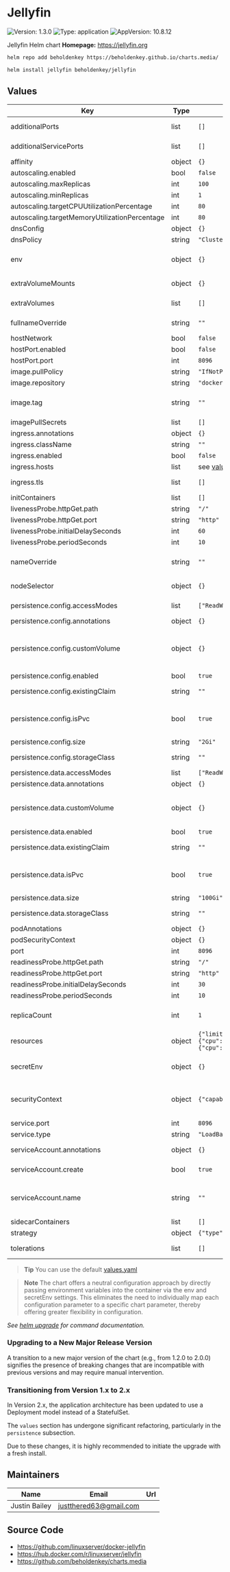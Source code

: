 # Jellyfin

![Version: 1.3.0](https://img.shields.io/badge/Version-1.3.0-informational?style=flat-square) ![Type: application](https://img.shields.io/badge/Type-application-informational?style=flat-square) ![AppVersion: 10.8.12](https://img.shields.io/badge/AppVersion-10.8.12-informational?style=flat-square)

Jellyfin Helm chart
**Homepage:** <https://jellyfin.org>

```bash
helm repo add beholdenkey https://beholdenkey.github.io/charts.media/
```

```bash
helm install jellyfin beholdenkey/jellyfin
```

## Values

| Key                                           | Type   | Default                                                                               | Description                                                                                                                               |
| --------------------------------------------- | ------ | ------------------------------------------------------------------------------------- | ----------------------------------------------------------------------------------------------------------------------------------------- |
| additionalPorts                               | list   | `[]`                                                                                  | Additional port definitions for the pod                                                                                                   |
| additionalServicePorts                        | list   | `[]`                                                                                  | Additional port definitions for the service                                                                                               |
| affinity                                      | object | `{}`                                                                                  | Affinity for the pod assignment                                                                                                           |
| autoscaling.enabled                           | bool   | `false`                                                                               |                                                                                                                                           |
| autoscaling.maxReplicas                       | int    | `100`                                                                                 |                                                                                                                                           |
| autoscaling.minReplicas                       | int    | `1`                                                                                   |                                                                                                                                           |
| autoscaling.targetCPUUtilizationPercentage    | int    | `80`                                                                                  |                                                                                                                                           |
| autoscaling.targetMemoryUtilizationPercentage | int    | `80`                                                                                  |                                                                                                                                           |
| dnsConfig                                     | object | `{}`                                                                                  | DNS configuration for the pod                                                                                                             |
| dnsPolicy                                     | string | `"ClusterFirst"`                                                                      | DNS policy for the pod                                                                                                                    |
| env                                           | object | `{}`                                                                                  | Non-sensitive environment variables to be set in the pods. See the [application docs](https://docs.linuxserver.io/images/docker-jellyfin) |
| extraVolumeMounts                             | object | `{}`                                                                                  | Arbitrary extra volume mounts for the pod                                                                                                 |
| extraVolumes                                  | list   | `[]`                                                                                  | Arbitrary extra volume definitions for the pod                                                                                            |
| fullnameOverride                              | string | `""`                                                                                  | String to fully override fullname template with a string                                                                                  |
| hostNetwork                                   | bool   | `false`                                                                               | Use host network                                                                                                                          |
| hostPort.enabled                              | bool   | `false`                                                                               | Use host port for the application                                                                                                         |
| hostPort.port                                 | int    | `8096`                                                                                | Host port to bind to                                                                                                                      |
| image.pullPolicy                              | string | `"IfNotPresent"`                                                                      | Image pull policy                                                                                                                         |
| image.repository                              | string | `"docker.io/linuxserver/jellyfin"`                                                    | Image repository                                                                                                                          |
| image.tag                                     | string | `""`                                                                                  | Image tag (if not specified, defaults to the chart's appVersion)                                                                          |
| imagePullSecrets                              | list   | `[]`                                                                                  | Image pull secrets                                                                                                                        |
| ingress.annotations                           | object | `{}`                                                                                  | Annotations for the ingress                                                                                                               |
| ingress.className                             | string | `""`                                                                                  | Ingress class name                                                                                                                        |
| ingress.enabled                               | bool   | `false`                                                                               | Expose the app using an ingress                                                                                                           |
| ingress.hosts                                 | list   | see [values.yaml](values.yaml)                                                        | Ingress hosts configuration                                                                                                               |
| ingress.tls                                   | list   | `[]`                                                                                  | The TLS configuration for the Ingress                                                                                                     |
| initContainers                                | list   | `[]`                                                                                  | Init containers                                                                                                                           |
| livenessProbe.httpGet.path                    | string | `"/"`                                                                                 |                                                                                                                                           |
| livenessProbe.httpGet.port                    | string | `"http"`                                                                              |                                                                                                                                           |
| livenessProbe.initialDelaySeconds             | int    | `60`                                                                                  |                                                                                                                                           |
| livenessProbe.periodSeconds                   | int    | `10`                                                                                  |                                                                                                                                           |
| nameOverride                                  | string | `""`                                                                                  | String to partially override fullname template with a string (will prepend the release name)                                              |
| nodeSelector                                  | object | `{}`                                                                                  | The node selector for the deployment                                                                                                      |
| persistence.config.accessModes                | list   | `["ReadWriteOnce"]`                                                                   | Config: Access modes for the claim                                                                                                        |
| persistence.config.annotations                | object | `{}`                                                                                  | Config: Annotations for the claim                                                                                                         |
| persistence.config.customVolume               | object | `{}`                                                                                  | Config: Alternative data volume definition (e.g. nfs, hostPath). Used when `persistence.config.isPvc` is `false`                          |
| persistence.config.enabled                    | bool   | `true`                                                                                | Config: Enable persistence                                                                                                                |
| persistence.config.existingClaim              | string | `""`                                                                                  | Config: Name of the existing claim to be used for config                                                                                  |
| persistence.config.isPvc                      | bool   | `true`                                                                                | Config: Persistence type is pvc. When `false`, data volume definition is read from `persistence.config.customVolume`                      |
| persistence.config.size                       | string | `"2Gi"`                                                                               | Config: Size for the claim                                                                                                                |
| persistence.config.storageClass               | string | `""`                                                                                  | Config: Storage class for the volume                                                                                                      |
| persistence.data.accessModes                  | list   | `["ReadWriteOnce"]`                                                                   | Data: Access modes for the claim                                                                                                          |
| persistence.data.annotations                  | object | `{}`                                                                                  | Data: Annotations for the claim                                                                                                           |
| persistence.data.customVolume                 | object | `{}`                                                                                  | Data: Alternative data volume definition (e.g. nfs, hostPath). Used when `persistence.data.isPvc` is `false`                              |
| persistence.data.enabled                      | bool   | `true`                                                                                | Data: Enable persistence                                                                                                                  |
| persistence.data.existingClaim                | string | `""`                                                                                  | Data: Name of the existing claim to be used                                                                                               |
| persistence.data.isPvc                        | bool   | `true`                                                                                | Data: Persistence type is pvc. When `false`, data volume definition is read from `persistence.data.customVolume`                          |
| persistence.data.size                         | string | `"100Gi"`                                                                             | Data: Size for the claim                                                                                                                  |
| persistence.data.storageClass                 | string | `""`                                                                                  | Data: Storage class for the data volume                                                                                                   |
| podAnnotations                                | object | `{}`                                                                                  | Annotations for the pods                                                                                                                  |
| podSecurityContext                            | object | `{}`                                                                                  | Security context for the pods                                                                                                             |
| port                                          | int    | `8096`                                                                                |                                                                                                                                           |
| readinessProbe.httpGet.path                   | string | `"/"`                                                                                 |                                                                                                                                           |
| readinessProbe.httpGet.port                   | string | `"http"`                                                                              |                                                                                                                                           |
| readinessProbe.initialDelaySeconds            | int    | `30`                                                                                  |                                                                                                                                           |
| readinessProbe.periodSeconds                  | int    | `10`                                                                                  |                                                                                                                                           |
| replicaCount                                  | int    | `1`                                                                                   | Number of replicas to run. Chart is not designed to scale horizontally, use at your own risk                                              |
| resources                                     | object | `{"limits":{"cpu":"2000m","memory":"4Gi"},"requests":{"cpu":"1000m","memory":"2Gi"}}` | The resource requests and limits of the container                                                                                         |
| secretEnv                                     | object | `{}`                                                                                  | Sensitive environment variables to be set in the pods. See the [application docs](https://docs.linuxserver.io/images/docker-jellyfin)     |
| securityContext                               | object | `{"capabilities":{"add":["NET_ADMIN"]}}`                                              | Security context for the container. NET_ADMIN capability is required for the VPN to work properly.                                        |
| service.port                                  | int    | `8096`                                                                                | Port for the service to use                                                                                                               |
| service.type                                  | string | `"LoadBalancer"`                                                                      | Type of the service                                                                                                                       |
| serviceAccount.annotations                    | object | `{}`                                                                                  | Annotations to add to the service account                                                                                                 |
| serviceAccount.create                         | bool   | `true`                                                                                | Specifies whether a service account should be created                                                                                     |
| serviceAccount.name                           | string | `""`                                                                                  | The name of the service account to use. If not set and create is true, a name is generated using the fullname template                    |
| sidecarContainers                             | list   | `[]`                                                                                  | Sidecar containers                                                                                                                        |
| strategy                                      | object | `{"type":"Recreate"}`                                                                 | Deployment strategy                                                                                                                       |
| tolerations                                   | list   | `[]`                                                                                  | Tolerations for the pod assignment                                                                                                        |

> **Tip**
> You can use the default [values.yaml](values.yaml)

> **Note**
> The chart offers a neutral configuration approach by directly passing environment variables into the container via the env and secretEnv settings. This eliminates the need to individually map each configuration parameter to a specific chart parameter, thereby offering greater flexibility in configuration.

_See [helm upgrade](https://helm.sh/docs/helm/helm_upgrade/) for command documentation._

### Upgrading to a New Major Release Version

A transition to a new major version of the chart (e.g., from 1.2.0 to 2.0.0) signifies the presence of breaking changes that are incompatible with previous versions and may require manual intervention.

### Transitioning from Version 1.x to 2.x

In Version 2.x, the application architecture has been updated to use a Deployment model instead of a StatefulSet.

The `values` section has undergone significant refactoring, particularly in the `persistence` subsection.

Due to these changes, it is highly recommended to initiate the upgrade with a fresh install.

## Maintainers

| Name          | Email                    | Url |
| ------------- | ------------------------ | --- |
| Justin Bailey | <justthered63@gmail.com> |     |

## Source Code

- <https://github.com/linuxserver/docker-jellyfin>
- <https://hub.docker.com/r/linuxserver/jellyfin>
- <https://github.com/beholdenkey/charts.media>
